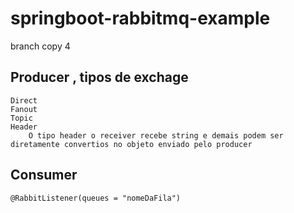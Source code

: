# springboot-rabbitmq-example

branch copy 4

## Producer , tipos de exchage
    Direct
    Fanout
    Topic
    Header
        O tipo header o receiver recebe string e demais podem ser diretamente convertios no objeto enviado pelo producer
    
## Consumer
    @RabbitListener(queues = "nomeDaFila")
